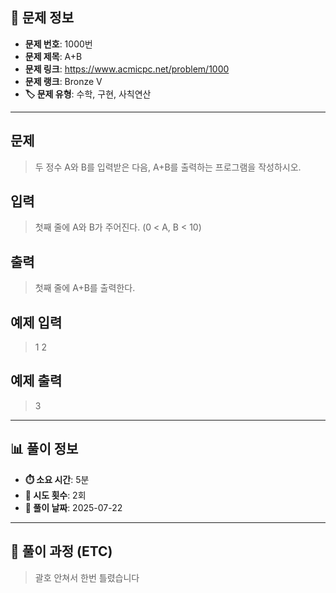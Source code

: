 ## 📍 문제 정보

- **문제 번호**: 1000번
- **문제 제목**: A+B
- **문제 링크**: https://www.acmicpc.net/problem/1000
- **문제 랭크**: Bronze V
- **🏷️ 문제 유형**: 수학, 구현, 사칙연산

---

## 문제

> 두 정수 A와 B를 입력받은 다음, A+B를 출력하는 프로그램을 작성하시오.

## 입력

> 첫째 줄에 A와 B가 주어진다. (0 < A, B < 10)

## 출력

> 첫째 줄에 A+B를 출력한다.

## 예제 입력

> 1 2

## 예제 출력

> 3

---

## 📊 풀이 정보

- **⏱️ 소요 시간**: 5분
- **🔄 시도 횟수**: 2회
- **📅 풀이 날짜**: 2025-07-22

---

## 💭 풀이 과정 (ETC)

> 괄호 안쳐서 한번 틀렸습니다